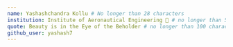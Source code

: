 ```yaml
---
name: Yashashchandra Kollu # No longer than 28 characters
institution: Institute of Aeronautical Engineering 🚩 # no longer than 58 characters
quote: Beauty is in the Eye of the Beholder # no longer than 100 characters, avoid using quotes(") to guarantee the format remains the same.
github_user: yashash7
---
```


